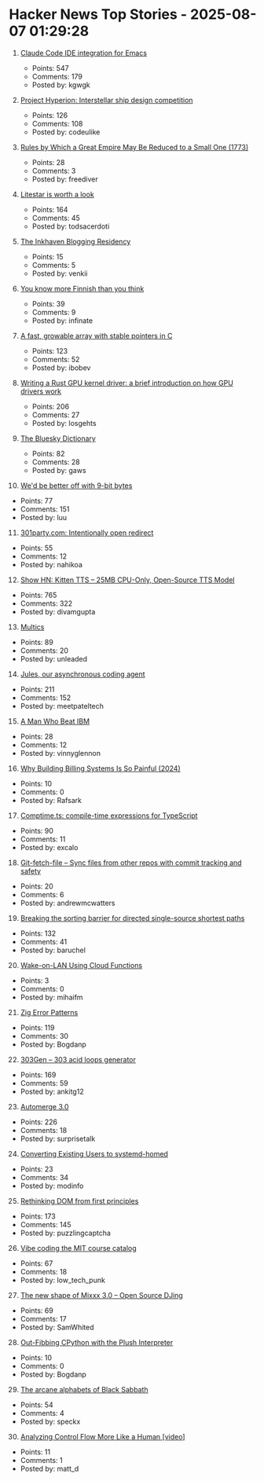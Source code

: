 # Hacker News Top Stories - 2025-08-07 01:29:28

1. [Claude Code IDE integration for Emacs](https://github.com/manzaltu/claude-code-ide.el)
   - Points: 547
   - Comments: 179
   - Posted by: kgwgk

2. [Project Hyperion: Interstellar ship design competition](https://www.projecthyperion.org)
   - Points: 126
   - Comments: 108
   - Posted by: codeulike

3. [Rules by Which a Great Empire May Be Reduced to a Small One (1773)](https://founders.archives.gov/documents/Franklin/01-20-02-0213)
   - Points: 28
   - Comments: 3
   - Posted by: freediver

4. [Litestar is worth a look](https://www.b-list.org/weblog/2025/aug/06/litestar/)
   - Points: 164
   - Comments: 45
   - Posted by: todsacerdoti

5. [The Inkhaven Blogging Residency](https://www.inkhaven.blog/)
   - Points: 15
   - Comments: 5
   - Posted by: venkii

6. [You know more Finnish than you think](https://dannybate.com/2025/08/03/you-know-more-finnish-than-you-think/)
   - Points: 39
   - Comments: 9
   - Posted by: infinate

7. [A fast, growable array with stable pointers in C](https://danielchasehooper.com/posts/segment_array/)
   - Points: 123
   - Comments: 52
   - Posted by: ibobev

8. [Writing a Rust GPU kernel driver: a brief introduction on how GPU drivers work](https://www.collabora.com/news-and-blog/blog/2025/08/06/writing-a-rust-gpu-kernel-driver-a-brief-introduction-on-how-gpu-drivers-work/)
   - Points: 206
   - Comments: 27
   - Posted by: losgehts

9. [The Bluesky Dictionary](https://www.avibagla.com/blueskydictionary/)
   - Points: 82
   - Comments: 28
   - Posted by: gaws

10. [We'd be better off with 9-bit bytes](https://pavpanchekha.com/blog/9bit.html)
   - Points: 77
   - Comments: 151
   - Posted by: luu

11. [301party.com: Intentionally open redirect](https://301party.com/)
   - Points: 55
   - Comments: 12
   - Posted by: nahikoa

12. [Show HN: Kitten TTS – 25MB CPU-Only, Open-Source TTS Model](https://github.com/KittenML/KittenTTS)
   - Points: 765
   - Comments: 322
   - Posted by: divamgupta

13. [Multics](https://www.multicians.org/multics.html)
   - Points: 89
   - Comments: 20
   - Posted by: unleaded

14. [Jules, our asynchronous coding agent](https://blog.google/technology/google-labs/jules-now-available/)
   - Points: 211
   - Comments: 152
   - Posted by: meetpateltech

15. [A Man Who Beat IBM](https://every.to/feeds/b0e329f3048258e8eeb7/the-man-who-beat-ibm)
   - Points: 28
   - Comments: 12
   - Posted by: vinnyglennon

16. [Why Building Billing Systems Is So Painful (2024)](https://www.dmitry.ie/2024/why-building-billing-systems-is-so-painful)
   - Points: 10
   - Comments: 0
   - Posted by: Rafsark

17. [Comptime.ts: compile-time expressions for TypeScript](https://comptime.js.org/)
   - Points: 90
   - Comments: 11
   - Posted by: excalo

18. [Git-fetch-file – Sync files from other repos with commit tracking and safety](https://github.com/andrewmcwattersandco/git-fetch-file)
   - Points: 20
   - Comments: 6
   - Posted by: andrewmcwatters

19. [Breaking the sorting barrier for directed single-source shortest paths](https://www.quantamagazine.org/new-method-is-the-fastest-way-to-find-the-best-routes-20250806/)
   - Points: 132
   - Comments: 41
   - Posted by: baruchel

20. [Wake-on-LAN Using Cloud Functions](https://mihai.fm/wake-on-lan-using-cloud-functions/)
   - Points: 3
   - Comments: 0
   - Posted by: mihaifm

21. [Zig Error Patterns](https://glfmn.io/posts/zig-error-patterns/)
   - Points: 119
   - Comments: 30
   - Posted by: Bogdanp

22. [303Gen – 303 acid loops generator](https://303-gen-06a668.netlify.app/)
   - Points: 169
   - Comments: 59
   - Posted by: ankitg12

23. [Automerge 3.0](https://automerge.org/blog/automerge-3/)
   - Points: 226
   - Comments: 18
   - Posted by: surprisetalk

24. [Converting Existing Users to systemd-homed](https://systemd.io/CONVERTING_TO_HOMED/)
   - Points: 23
   - Comments: 34
   - Posted by: modinfo

25. [Rethinking DOM from first principles](https://acko.net/blog/html-is-dead-long-live-html/)
   - Points: 173
   - Comments: 145
   - Posted by: puzzlingcaptcha

26. [Vibe coding the MIT course catalog](https://stackdiver.com/posts/vibe-coding-the-mit-course-catalog/)
   - Points: 67
   - Comments: 18
   - Posted by: low_tech_punk

27. [The new shape of Mixxx 3.0 – Open Source DJing](https://mixxx.org/news/2025-08-06-qml-project/)
   - Points: 69
   - Comments: 17
   - Posted by: SamWhited

28. [Out-Fibbing CPython with the Plush Interpreter](https://pointersgonewild.com/2025-08-06-out-fibbing-cpython-with-the-plush-interpreter/)
   - Points: 10
   - Comments: 0
   - Posted by: Bogdanp

29. [The arcane alphabets of Black Sabbath](https://fontsinuse.com/uses/35835/the-arcane-alphabets-of-black-sabbath)
   - Points: 54
   - Comments: 4
   - Posted by: speckx

30. [Analyzing Control Flow More Like a Human [video]](http://wonks.github.io/germane/summer2025/2025/08/06/germane.html)
   - Points: 11
   - Comments: 1
   - Posted by: matt_d

